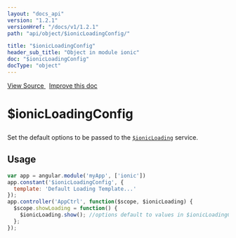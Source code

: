 ```yaml
---
layout: "docs_api"
version: "1.2.1"
versionHref: "/docs/v1/1.2.1"
path: "api/object/$ionicLoadingConfig/"

title: "$ionicLoadingConfig"
header_sub_title: "Object in module ionic"
doc: "$ionicLoadingConfig"
docType: "object"
---
```


<div class="improve-docs">
<a href='https://github.com/ionic-team/ionic-v1/blob/master/js/angular/service/loading.js#L35'>
View Source
</a>
&nbsp;
<a href='http://github.com/ionic-team/ionic/edit/1.x/js/angular/service/loading.js#L35'>
Improve this doc
</a>
</div>




<h1 class="api-title">

$ionicLoadingConfig



</h1>





Set the default options to be passed to the <a href="/docs/v1/api/service/$ionicLoading/"><code>$ionicLoading</code></a> service.









## Usage
```js
var app = angular.module('myApp', ['ionic'])
app.constant('$ionicLoadingConfig', {
  template: 'Default Loading Template...'
});
app.controller('AppCtrl', function($scope, $ionicLoading) {
  $scope.showLoading = function() {
    $ionicLoading.show(); //options default to values in $ionicLoadingConfig
  };
});
```


  

  
  
  






